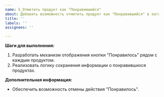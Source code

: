 ```yaml
---
name: 5_Отметить продукт как "Понравившийся"
about: Добавить возможность отметить продукт как "Понравившийся" в каталоге кибербезопасности.
title: ''
labels: ''
assignees: ''

---
```


**Шаги для выполнения:**

1. Разработать механизм отображения кнопки "Понравилось" рядом с каждым продуктом.
2. Реализовать логику сохранения информации о понравившихся продуктах.

**Дополнительная информация:**

- Обеспечить возможность отмены действия "Понравилось".
